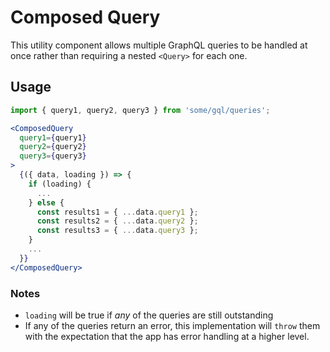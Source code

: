 # Composed Query

This utility component allows multiple GraphQL queries to be handled at once rather than requiring a nested `<Query>` for each one.

## Usage

```jsx
import { query1, query2, query3 } from 'some/gql/queries';

<ComposedQuery
  query1={query1}
  query2={query2}
  query3={query3}
>
  {({ data, loading }) => {
    if (loading) {
      ...
    } else {
      const results1 = { ...data.query1 };
      const results2 = { ...data.query2 };
      const results3 = { ...data.query3 };
    }
    ...
  }}
</ComposedQuery>
```

### Notes

- `loading` will be true if _any_ of the queries are still outstanding
- If any of the queries return an error, this implementation will `throw` them with the expectation that the app has error handling at a higher level.
